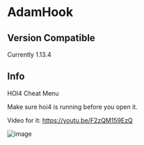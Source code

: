 # AdamHook

## Version Compatible
Currently 1.13.4

## Info
HOI4 Cheat Menu

Make sure hoi4 is running before you open it.

Video for it: https://youtu.be/F2zQM159EzQ

![image](![image](https://github.com/AdamDX1337/AdamHook/assets/141924413/5c17d944-e211-454c-8d96-61bb9d810d4d)
)

